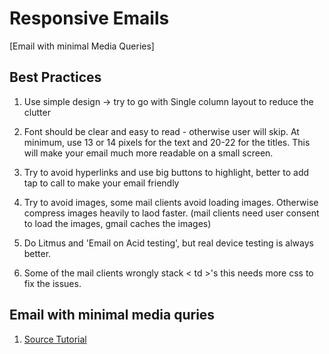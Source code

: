 # Responsive Emails

[Email with minimal Media Queries]

## Best Practices

1. Use simple design -> try to go with Single column layout to reduce the clutter

2. Font should be clear and easy to read - otherwise user will skip. At minimum, use 13 or 14 pixels for the text and 20-22 for the titles. This will make your email much more readable on a small screen.

3. Try to avoid hyperlinks and use big buttons to highlight, better to add tap to call to make your email friendly

4. Try to avoid images, some mail clients avoid loading images. Otherwise compress images heavily to laod faster. (mail clients need user consent to load the images, gmail caches the images)

5. Do Litmus and 'Email on Acid testing', but real device testing is always better.

6. Some of the mail clients wrongly stack < td >'s this needs more css to fix the issues.

## Email with minimal media quries

1. [Source Tutorial](http://webdesign.tutsplus.com/tutorials/creating-a-future-proof-responsive-email-without-media-queries--cms-23919)
